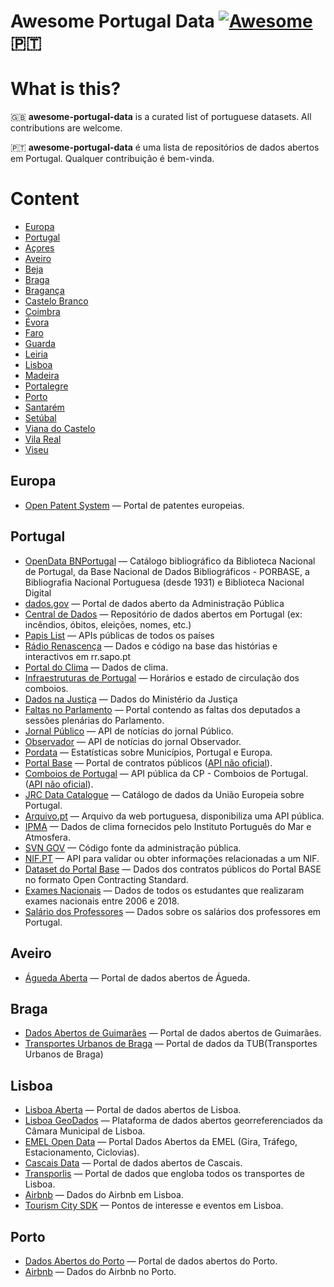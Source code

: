# Awesome Portugal Data [![Awesome](https://cdn.rawgit.com/sindresorhus/awesome/d7305f38d29fed78fa85652e3a63e154dd8e8829/media/badge.svg)](https://github.com/sindresorhus/awesome) 🇵🇹

# What is this?

🇬🇧 **awesome-portugal-data** is a curated list of portuguese datasets. All contributions are welcome.

🇵🇹 **awesome-portugal-data** é uma lista de repositórios de dados abertos em Portugal. Qualquer contribuição é bem-vinda.

# Content

- [Europa](#europa)
- [Portugal](#portugal)
- [Açores](#acores)
- [Aveiro](#aveiro)
- [Beja](#beja)
- [Braga](#braga)
- [Bragança](#braganca)
- [Castelo Branco](#castelobranco)
- [Coimbra](#coimbra)
- [Évora](#evora)
- [Faro](#faro)
- [Guarda](#guarda)
- [Leiria](#leiria)
- [Lisboa](#lisboa)
- [Madeira](#madeira)
- [Portalegre](#portalegre)
- [Porto](#porto)
- [Santarém](#santarem)
- [Setúbal](#setubal)
- [Viana do Castelo](#vianadocastelo)
- [Vila Real](#vilareal)
- [Viseu](#viseu)

## Europa

- [Open Patent System](https://developers.epo.org/) &mdash; Portal de patentes europeias.

## Portugal

- [OpenData BNPortugal](http://opendata.bnportugal.gov.pt/) &mdash; Catálogo bibliográfico da Biblioteca Nacional de Portugal, da Base Nacional de Dados Bibliográficos - PORBASE, a Bibliografia Nacional Portuguesa (desde 1931) e Biblioteca Nacional Digital
- [dados.gov](https://dados.gov.pt/) &mdash; Portal de dados aberto da Administração Pública
- [Central de Dados](http://centraldedados.pt/) &mdash; Repositório de dados abertos em Portugal (ex: incêndios, óbitos, eleições, nomes, etc.)
- [Papis List](http://www.papislist.com/) &mdash; APIs públicas de todos os países
- [Rádio Renascença](https://gitlab.com/Renascenca/dados) &mdash; Dados e código na base das histórias e interactivos em rr.sapo.pt
- [Portal do Clima](http://portaldoclima.pt/en/) &mdash; Dados de clima.
- [Infraestruturas de Portugal](http://www.infraestruturasdeportugal.pt/negocios-e-servicos/horarios/) &mdash; Horários e estado de circulação dos comboios.
- [Dados na Justiça](https://dados.justica.gov.pt/) &mdash; Dados do Ministério da Justiça
- [Faltas no Parlamento](https://labs.tretas.org/attendance/index/) &mdash; Portal contendo as faltas dos deputados a sessões plenárias do Parlamento.
- [Jornal Público](https://www.publico.pt/api/list/ultimas) &mdash; API de notícias do jornal Público.
- [Observador](https://observador.pt/wp-json/wp/v2/posts) &mdash; API de notícias do jornal Observador.
- [Pordata](https://www.pordata.pt/) &mdash;  Estatísticas sobre Municípios, Portugal e Europa.
- [Portal Base](http://www.base.gov.pt) &mdash; Portal de contratos públicos ([API não oficial](https://github.com/ajcerejeira/base.gov.pt)).
- [Comboios de Portugal](https://api.cp.pt/cp-api/) &mdash; API pública da CP - Comboios de Portugal. ([API não oficial](https://github.com/juliuste/comboios)).
- [JRC Data Catalogue](http://data.jrc.ec.europa.eu/dataset?q=portugal) &mdash; Catálogo de dados da União Europeia sobre Portugal.
- [Arquivo.pt](https://arquivo.pt/) &mdash; Arquivo da web portuguesa, disponibiliza uma API pública.
- [IPMA](http://api.ipma.pt) &mdash; Dados de clima fornecidos pelo Instituto Português do Mar e Atmosfera.
- [SVN GOV](https://svn.gov.pt/) &mdash; Código fonte da administração pública.
- [NIF.PT](https://www.nif.pt/api/) &mdash; API para validar ou obter informações relacionadas a um NIF.
- [Dataset do Portal Base](http://www.base.gov.pt/Base/pt/popup?A=433) &mdash; Dados dos contratos públicos do Portal BASE no formato Open Contracting Standard.
- [Exames Nacionais](https://github.com/glima93/data_exams_06_18_PT/) &mdash; Dados de todos os estudantes que realizaram exames nacionais entre 2006 e 2018.
- [Salário dos Professores](https://github.com/glima93/teacher_salaries_PT) &mdash; Dados sobre os salários dos professores em Portugal.

## Aveiro
- [Águeda Aberta](http://ckan.sig.cm-agueda.pt/) &mdash; Portal de dados abertos de Águeda.

## Braga

- [Dados Abertos de Guimarães](http://sig.cm-guimaraes.pt/dadosabertos/) &mdash; Portal de dados abertos de Guimarães.
- [Transportes Urbanos de Braga](https://tub.pt/downloads/) &mdash; Portal de dados da TUB(Transportes Urbanos de Braga)

## Lisboa

- [Lisboa Aberta](http://lisboaaberta.cm-lisboa.pt/index.php/pt/) &mdash; Portal de dados abertos de Lisboa.
- [Lisboa GeoDados](http://geodados.cm-lisboa.pt/) &mdash; Plataforma de dados abertos georreferenciados da Câmara Municipal de Lisboa.
- [EMEL Open Data](https://emel.city-platform.com/opendata/) &mdash; Portal Dados Abertos da EMEL (Gira, Tráfego, Estacionamento, Ciclovias).
- [Cascais Data](https://data.cascais.pt/pt-pt) &mdash; Portal de dados abertos de Cascais.
- [Transporlis](http://www.transporlis.pt/Default.aspx?tabid=254) &mdash; Portal de dados que engloba todos os transportes de Lisboa.
- [Airbnb](http://tomslee.net/airbnb-data-collection-get-the-data) &mdash; Dados do Airbnb em Lisboa.
- [Tourism City SDK](https://tourism.citysdk.eu/endpoints/lisbon/) &mdash; Pontos de interesse e eventos em Lisboa.

## Porto

- [Dados Abertos do Porto](http://dadosabertos.cm-porto.pt/) &mdash; Portal de dados abertos do Porto.
- [Airbnb](http://tomslee.net/airbnb-data-collection-get-the-data) &mdash; Dados do Airbnb no Porto.
